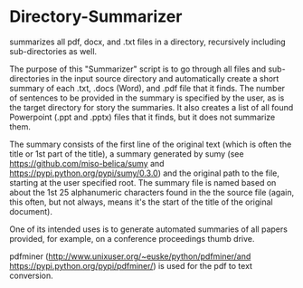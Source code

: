 # Directory-Summarizer
summarizes all pdf, docx, and .txt files in a directory, recursively including sub-directories as well.

The purpose of this "Summarizer" script is to go through all files and sub-directories in the input source directory and automatically create a short summary of each .txt, .docs (Word), and .pdf file that it finds. The number of sentences to be provided in the summary is specified by the user, as is the target directory for story the summaries. It also creates a list of all found Powerpoint (.ppt and .pptx) files that it finds, but it does not summarize them. 

The summary consists of the first line of the original text (which is often the title or 1st part of the title), a summary generated by sumy (see https://github.com/miso-belica/sumy and https://pypi.python.org/pypi/sumy/0.3.0) and the original path to the file, starting at the user specified root. The summary file is named based on about the 1st 25 alphanumeric characters found in the the source file (again, this often, but not always, means it's the start of the title of the original document). 

One of its intended uses is to generate automated summaries of all papers provided, for example, on a conference proceedings thumb drive. 

pdfminer (http://www.unixuser.org/~euske/python/pdfminer/and https://pypi.python.org/pypi/pdfminer/) is used for the pdf to text conversion.
